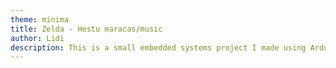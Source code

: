 ```yaml
---
theme: minima
title: Zelda - Hestu maracas/music
author: Lidi
description: This is a small embedded systems project I made using Arduino. It plays Hestu’s maracas music from The Legend of Zelda and uses a sound sensor to trigger red LEDs inside handmade maracas, just like in the game. Everything is built into a box, with a custom Hestu figure I sculpted in polymer clay.
---
```


